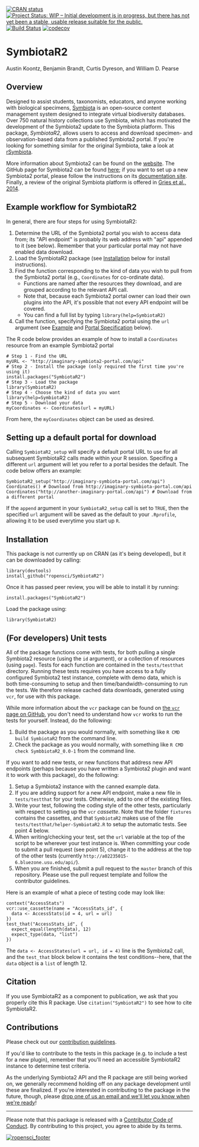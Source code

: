 <!-- badges: start -->
[![CRAN status](https://www.r-pkg.org/badges/version/SymbiotaR2)](https://cran.r-project.org/package=SymbiotaR2)
[![Project Status: WIP – Initial development is in progress, but there has not yet been a stable, usable release suitable for the public.](https://www.repostatus.org/badges/latest/wip.svg)](https://www.repostatus.org/#wip)
[![Build Status](https://api.travis-ci.org/pearselab/Symbiota2.svg)](https://travis-ci.org/pearselab/SymbiotaR2)
[![codecov](https://codecov.io/gh/pearselab/SymbiotaR2/branch/master/graph/badge.svg)](https://codecov.io/gh/pearselab/SymbiotaR2)
<!-- badges: end -->

# SymbiotaR2

Austin Koontz, Benjamin Brandt, Curtis Dyreson, and William D. Pearse

## Overview

Designed to assist students, taxonomists, educators, and anyone
working with biological specimens,
[Symbiota](https://symbiota.org/docs/) is an open-source content
management system designed to integrate virtual biodiversity
databases. Over 750 natural history collections use Symbiota, which
has motivated the development of the Symbiota2 update to the Symbiota
platform. This package, _SymbiotaR2_, allows users to access and
download specimen- and observation-based data from a published
Symbiota2 portal. If you're looking for something similar for the
original Symbiota, take a look at
[rSymbiota](https://github.com/FranzKrah/rSymbiota).

More information about Symbiota2 can be found on the
[website](https://symbiota.org/docs/symbiota2-project/). The GitHub
page for Symbiota2 can be found
[here](https://github.com/Symbiota2/Symbiota2); if you want to set up
a new Symbiota2 portal, please follow the instructions on its
[documentation
site](https://symbiota2.github.io/Symbiota2/setup/installation.html).
Finally, a review of the original Symbiota platform is offered in
[Gries et al., 2014](https://bdj.pensoft.net/articles.php?id=1114).

## Example workflow for SymbiotaR2

In general, there are four steps for using SymbiotaR2:

1. Determine the URL of the Symbiota2 portal you wish to access data
   from; its "API endpoint" is probably its web address with "api"
   appended to it (see below). Remember that your particular portal
   may not have enabled data download.
2. Load the SymbiotaR2 package (see [Installation](#inst) below for
   install instructions).
3. Find the function corresponding to the kind of data you wish to
pull from the Symbiota2 portal (e.g., `Coordinates` for co-ordinate
data).
    - Functions are named after the resources they download, and are
  grouped according to the relevant API call.
    - Note that, because each Symbiota2 portal owner can load their
  own plugins into the API, it's possible that not every API endpoint
  will be covered.
    - You can find a full list by typing `library(help=SymbiotaR2)`
4. Call the function, specifying the Symbiota2 portal using the `url`
argument (see [Example](#ex) and [Portal Specification](#portspec)
below).

The R code below provides an example of how to install a `Coordinates` 
resource from an example Symbiota2 portal

```{R}
# Step 1 - Find the URL
myURL <- "http://imaginary-symbiota2-portal.com/api"
# Step 2 - Install the package (only required the first time you're using it)
install.packages("SymbiotaR2") 
# Step 3 - Load the package
library(SymbiotaR2)
# Step 4 - Choose the kind of data you want
library(help=SymbiotaR2)
# Step 5 - Download your data
myCoordinates <- Coordinates(url = myURL)
```

From here, the `myCoordinates` object can be used as desired.

## <a name="portspec"></a>Setting up a default portal for download

Calling `SymbiotaR2_setup` will specify a default portal URL to use for 
all subsequent SymbiotaR2 calls made within your R session.
Specifing a different `url` argument will let you refer to
a portal besides the default. The code below offers an example:

```{R}
SymbiotaR2_setup("http://imaginary-symbiota-portal.com/api")
Coordinates() # Download from http://imaginary-symbiota-portal.com/api
Coordinates("http://another-imaginary-portal.com/api") # Download from a different portal
```

If the `append` argument in your `SymbiotaR2_setup` call is set to 
`TRUE`, then the specified `url` argument will be saved as the default
to your `.Rprofile`, allowing it to be used everytime you start up `R`.

## <a name="inst"></a>Installation

This package is not currently up on CRAN (as it's being developed), 
but it can be downloaded by calling:

```{R}
library(devtools)
install_github("ropensci/SymbiotaR2")
```

Once it has passed peer review, you will be able to install it by
running:

```{R}
install.packages("SymbiotaR2")
```

Load the package using:

```{R}
library(SymbiotaR2)
```

## (For developers) Unit tests

All of the package functions come with tests, for both pulling a
single Symbiota2 resource (using the `id` argument), or a collection
of resources (using `page`). Tests for each function are contained in
the `tests/testthat` directory. Running these tests requires you have
access to a fully configured Symbiota2 test instance, complete with
demo data, which is both time-consuming to setup and then
time/bandwidth-consuming to run the tests. We therefore release cached
data downloads, generated using `vcr`, for use with this package.

While more information about the `vcr` package can be found on [the
`vcr` page on GitHub](https://github.com/ropensci/vcr), you don't need
to understand how `vcr` works to run the tests for yourself. Instead,
do the following:

1. Build the package as you would normally, with something like `R CMD
   build SymbiotaR2` from the command line.
2. Check the package as you would normally, with something like `R CMD
   check SymbbiotaR2_0.0-1` from the command line.

If you want to add new tests, or new functions that address new API
endpoints (perhaps because you have written a Symbiota2 plugin and
want it to work with this package), do the following:

1. Setup a Symbiota2 instance with the canned example data.
2. If you are adding support for a new API endpoint, make a new file
   in `tests/testthat` for your tests. Otherwise, add to one of the
   existing files.
3. Write your test, following the coding style of the other tests,
   particularly with respect to setting up the `vcr` _cassette_. Note
   that the folder `fixtures` contains the cassettes, and that
   `SymbiotaR2` makes use of the file
   `tests/testthat/helper-SymbiotaR2.R` to setup the automatic
   tests. See point 4 below.
4. When writing/checking your test, set the `url` variable at the top
   of the script to be wherever your test instance is. When committing
   your code to submit a pull request (see point 5), change it to the
   address at the top of the other tests (currently
   `http://a02235015-6.bluezone.usu.edu/api/`).
5. When you are finished, submit a pull request to the `master` branch
   of this repository. Please use the pull request template and follow
   the contributor guidelines.

Here is an example of what a piece of testing code may look like:

```{R}
context("AccessStats")
vcr::use_cassette(name = "AccessStats_id", {
  data <- AccessStats(id = 4, url = url)
})
test_that("AccessStats_id", {
  expect_equal(length(data), 12)
  expect_type(data, "list")
})
```

The `data <- AccessStates(url = url, id = 4)` line is the Symbiota2
call, and the `test_that` block below it contains the test
conditions--here, that the `data` object is a `list` of
length 12. 

## Citation

If you use SymbiotaR2 as a component to publication, we ask that you 
properly cite this R package. Use `citation("SymbiotaR2")` to see how to 
cite SymbiotaR2.

## Contributions

Please check out our [contribution guidelines](https://github.com/ropensci/SymbiotaR2/blob/master/.github/CONTRIBUTING.md).

If you'd like to contribute to the tests in this package (e.g.
to include a test for a new plugin), remember that you'll need an
accessible SymbiotaR2 instance to determine test criteria.

As the underlying Symbiota2 API and the R package are still 
being worked on, we generally recommend holding off
on any package development until these are finalized.
If you're interested in contributing to the
package in the future, though, please [drop one of us an email and
we'll let you know when we're ready](http://pearselab.com/team.html)!

-----

Please note that this package is released with a [Contributor Code
of
Conduct](https://ropensci.org/code-of-conduct/).
By contributing to this project, you agree to abide by its terms.

[![ropensci\_footer](https://ropensci.org/public_images/ropensci_footer.png)](https://ropensci.org)
